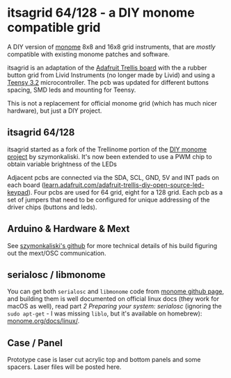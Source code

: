 # itsagrid 64/128 - a DIY monome compatible grid

A DIY version of [monome](https://monome.org/) 8x8 and 16x8 grid instruments, that are  *mostly* compatible with existing monome patches and software.

itsagrid is an adaptation of the 
[Adafruit Trellis board](https://www.adafruit.com/product/1616) with the a rubber button grid from Livid Instruments (no longer made by Livid) and using a [Teensy 3.2](https://www.pjrc.com/teensy/) microcontroller. The pcb was updated for different buttons spacing, SMD leds and mounting for Teensy.

This is not a replacement for official monome grid (which has much nicer hardware), but just a DIY project.

## itsagrid 64/128

itsagrid started as a fork of the Trellinome portion of the [DIY monome project](https://github.com/szymonkaliski/diy-monome) by szymonkaliski. It's now been extended to use a PWM chip to obtain variable brightness of the LEDs 

Adjacent pcbs are connected via the SDA, SCL, GND, 5V and INT pads on each board  ([learn.adafruit.com/adafruit-trellis-diy-open-source-led-keypad](https://learn.adafruit.com/adafruit-trellis-diy-open-source-led-keypad)). Four pcbs are used for 64 grid, eight for a 128 grid. Each pcb as a set of jumpers that need to be configured for unique addressing of the driver chips (buttons and leds).


## Arduino & Hardware & Mext

See [szymonkaliski's github](https://github.com/szymonkaliski/diy-monome) for more technical details of his build figuring out the mext/OSC communication.


## serialosc / libmonome

You can get both `serialosc` and `libmonome` code from [monome github page](https://github.com/monome), and building them is well documented on official linux docs (they work for macOS as well), read part *2 Preparing your system: serialosc* (ignoring the `sudo apt-get` - I was missing `liblo`, but it's available on homebrew): [monome.org/docs/linux/](https://monome.org/docs/linux/).


## Case / Panel

Prototype case is laser cut acrylic top and bottom panels and some spacers. Laser files will be posted here.
